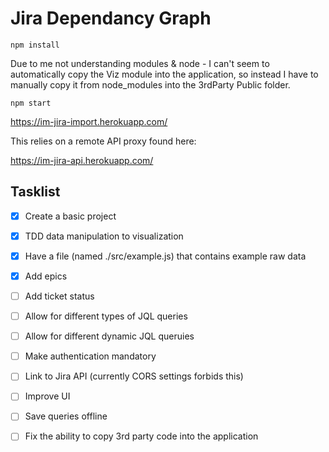 # Jira Dependancy Graph

`npm install`

Due to me not understanding modules & node - I can't seem to automatically copy the Viz module into the application, so instead I have to manually copy it from node_modules into the 3rdParty Public folder.


`npm start`

https://im-jira-import.herokuapp.com/

This relies on a remote API proxy found here:

https://im-jira-api.herokuapp.com/

## Tasklist

- [x] Create a basic project
- [x] TDD data manipulation to visualization
- [x] Have a file (named ./src/example.js) that contains example raw data
- [x] Add epics
- [ ] Add ticket status
- [ ] Allow for different types of JQL queries
- [ ] Allow for different dynamic JQL queruies
- [ ] Make authentication mandatory
- [ ] Link to Jira API (currently CORS settings forbids this)
- [ ] Improve UI
- [ ] Save queries offline
- [ ] Fix the ability to copy 3rd party code into the application

